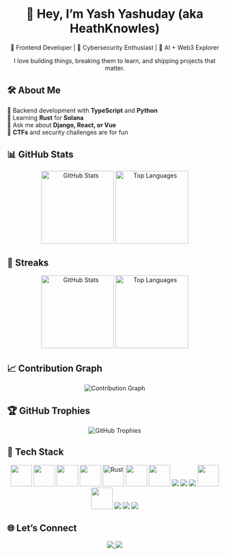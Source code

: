 <h1 align="center">👋 Hey, I’m Yash Yashuday (aka HeathKnowles)</h1>

<p align="center">
  🚀 Frontend Developer | 🔐 Cybersecurity Enthusiast | 🤖 AI + Web3 Explorer
</p>

<p align="center">
  I love building things, breaking them to learn, and shipping projects that matter.
</p>

## 🛠️ About Me
🔹 Backend development with **TypeScript** and **Python**  
🔹 Learning **Rust** for **Solana**  
🔹 Ask me about **Django, React, or Vue**  
🔹 **CTFs** and security challenges are for fun  


## 📊 GitHub Stats  

<p align="center">
  <img height="170em" src="https://github-readme-stats.vercel.app/api?username=HeathKnowles&show_icons=true&theme=radical&hide_border=true&count_private=true" alt="GitHub Stats" />
  <img height="170em" src="https://github-readme-stats.vercel.app/api/top-langs/?username=HeathKnowles&layout=compact&theme=radical&hide_border=true" alt="Top Languages" />
</p>

## 👀 Streaks

<p align="center"> <img height="170em" src="https://github-readme-stats.vercel.app/api?username=HeathKnowles&show_icons=true&theme=radical&hide_border=true&count_private=true" alt="GitHub Stats" /> <img height="170em" src="https://github-readme-stats.vercel.app/api/top-langs/?username=HeathKnowles&layout=compact&theme=radical&hide_border=true" alt="Top Languages" /> </p>

## 📈 Contribution Graph  

<p align="center">
  <img src="https://github-readme-activity-graph.vercel.app/graph?username=HeathKnowles&theme=redical&hide_border=true&area=true" alt="Contribution Graph" />
</p>

## 🏆 GitHub Trophies  

<p align="center">
  <img src="https://github-profile-trophy.vercel.app/?username=HeathKnowles&theme=radical&no-frame=true&column=6&margin-w=15&margin-h=15" alt="GitHub Trophies" />
</p>

## 🔧 Tech Stack  

<p align="center">
  <img src="https://cdn.jsdelivr.net/gh/devicons/devicon/icons/react/react-original.svg" width="50px" />
  <img src="https://cdn.jsdelivr.net/gh/devicons/devicon/icons/vuejs/vuejs-original.svg" width="50px" />
  <img src="https://cdn.jsdelivr.net/gh/devicons/devicon/icons/typescript/typescript-original.svg" width="50px" />

  <img src="https://cdn.jsdelivr.net/gh/devicons/devicon/icons/solidity/solidity-original.svg" width="50px" />
  <img src="https://cdn.jsdelivr.net/gh/devicons/devicon/icons/rust/rust-original.svg" width="50px" alt="Rust" />

  <img src="https://cdn.jsdelivr.net/gh/devicons/devicon/icons/python/python-original.svg" width="50px" />
  <img src="https://cdn.jsdelivr.net/gh/devicons/devicon/icons/django/django-plain.svg" width="50px" />
  <img src="https://img.shields.io/badge/LangChain-121212?style=for-the-badge&logoColor=white"/>
  <img src="https://img.shields.io/badge/ChromaDB-4A90E2?style=for-the-badge&logoColor=white"/>
  <img src="https://img.shields.io/badge/Generative_AI-FF6F00?style=for-the-badge&logo=openai&logoColor=white"/>

  <img src="https://cdn.jsdelivr.net/gh/devicons/devicon/icons/nixos/nixos-original.svg" width="50px" />
  <img src="https://cdn.jsdelivr.net/gh/devicons/devicon/icons/postman/postman-original.svg" width="50px" />

  <img src="https://img.shields.io/badge/OWASP-000000?style=for-the-badge&logo=owasp&logoColor=white"/>
  <img src="https://img.shields.io/badge/Logging-FF9800?style=for-the-badge&logo=elasticstack&logoColor=white"/>
  <img src="https://img.shields.io/badge/Monitoring-009688?style=for-the-badge&logo=grafana&logoColor=white"/>
</p>

## 🌐 Let’s Connect  

<p align="center">
  <a href="https://linkedin.com/in/yyashuday" target="_blank">
    <img src="https://img.shields.io/badge/LinkedIn-0A66C2?style=for-the-badge&logo=linkedin&logoColor=white"/>
  </a>
  <a href="https://x.com/53n731l" target="_blank">
    <img src="https://img.shields.io/badge/X-000000?style=for-the-badge&logo=x&logoColor=white"/>
  </a>
</p>
